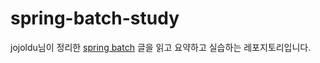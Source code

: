 # spring-batch-study

jojoldu님이 정리한 [spring batch](https://github.com/jojoldu/spring-batch-in-action) 글을 읽고 요약하고 실습하는 레포지토리입니다.